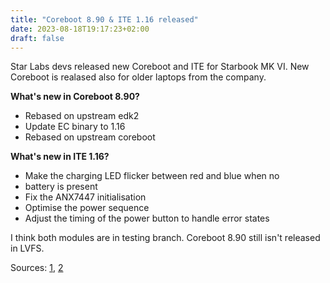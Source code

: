 ```yaml
---
title: "Coreboot 8.90 & ITE 1.16 released"
date: 2023-08-18T19:17:23+02:00
draft: false
---
```


Star Labs devs released new Coreboot and ITE for Starbook MK VI. New Coreboot is realased also for older laptops from the company.

**What's new in Coreboot 8.90?**

- Rebased on upstream edk2
- Update EC binary to 1.16
- Rebased on upstream coreboot


**What's new in ITE 1.16?**

- Make the charging LED flicker between red and blue when no
- battery is present
- Fix the ANX7447 initialisation
- Optimise the power sequence
- Adjust the timing of the power button to handle error states


I think both modules are in testing branch. Coreboot 8.90 still isn't released in LVFS. 

Sources: [1](https://github.com/StarLabsLtd/firmware/commit/953a907d4f34ac350946649e993fd0c42a937566), [2](https://github.com/StarLabsLtd/firmware/commit/c9ad48a568864dedf553adcf5c882c3afd92b09c)
